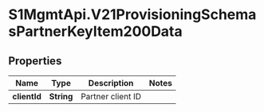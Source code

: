 # S1MgmtApi.V21ProvisioningSchemasPartnerKeyItem200Data

## Properties
Name | Type | Description | Notes
------------ | ------------- | ------------- | -------------
**clientId** | **String** | Partner client ID | 


